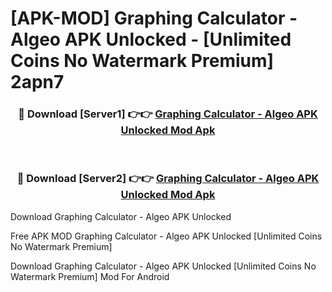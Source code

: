 # [APK-MOD] Graphing Calculator - Algeo APK Unlocked - [Unlimited Coins No Watermark Premium] 2apn7



<div align="center">
<h3>🔴 Download [Server1] 👉👉 <a href="https://momento.my/?title=Graphing_Calculator_-_Algeo_APK_Unlocked">Graphing Calculator - Algeo APK Unlocked Mod Apk</a></h3><br>

<h3>🔴 Download [Server2] 👉👉 <a href="https://momento.my/?title=Graphing_Calculator_-_Algeo_APK_Unlocked">Graphing Calculator - Algeo APK Unlocked Mod Apk</a></h3>
</div>



Download Graphing Calculator - Algeo APK Unlocked 

Free APK MOD Graphing Calculator - Algeo APK Unlocked [Unlimited Coins No Watermark Premium]

Download Graphing Calculator - Algeo APK Unlocked [Unlimited Coins No Watermark Premium] Mod For Android
